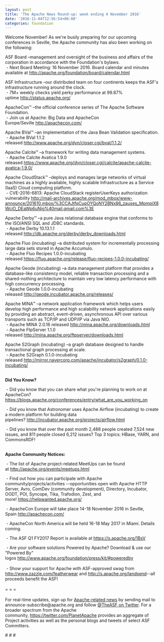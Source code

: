 ```yaml
---
layout: post
title: 'The Apache News Round-up: week ending 4 November 2016'
date: '2016-11-04T12:56:54+00:00'
categories: foundation
---
```

<p>Welcome November! As we're busily preparing for our upcoming conferences in Seville, the Apache community has also been working on the following:</p> 
  <div> 
    <p>ASF Board –management and oversight of the business and affairs of the corporation in accordance with the Foundation's bylaws.<br />&nbsp;- Next Board Meeting: 16 November 2016. Board calendar and minutes available at <a href="http://apache.org/foundation/board/calendar.html">http://apache.org/foundation/board/calendar.html</a></p> 
    <p>ASF Infrastructure –our distributed team on four continents keeps the ASF's infrastructure running around the clock.<br />&nbsp;- 7M+ weekly checks yield perky performance at 99.87% uptime&nbsp;<a href="http://status.apache.org/">http://status.apache.org/</a></p> 
  </div> 
  <div> 
    <p><a href="http://status.apache.org/"></a>ApacheCon™ –the official conference series of The Apache Software Foundation.<br />&nbsp;- Join us at Apache: Big Data and ApacheCon Europe/Seville&nbsp;<a href="http://apachecon.com/">http://apachecon.com/</a><br /></p> 
    <p>Apache BVal™ –an implementation of the Java Bean Validation specification.<br />&nbsp;- Apache BVal 1.1.2 released&nbsp;<a href="http://www.apache.org/dyn/closer.cgi/bval/1.1.2/">http://www.apache.org/dyn/closer.cgi/bval/1.1.2/</a></p> 
    <p>Apache Calcite™ –a framework for writing data management systems.<br />&nbsp;- Apache Calcite Avatica 1.9.0 released&nbsp;<a href="https://www.apache.org/dyn/closer.cgi/calcite/apache-calcite-avatica-1.9.0/">https://www.apache.org/dyn/closer.cgi/calcite/apache-calcite-avatica-1.9.0/</a></p> 
    <p>Apache CloudStack™ –deploys and manages large networks of virtual machines as a highly available, highly scalable Infrastructure as a Service (IaaS) Cloud computing platform.<br />&nbsp;- CVE-2016-6813: Apache CloudStack registerUserKeys authorization vulnerability&nbsp;<a href="http://mail-archives.apache.org/mod_mbox/www-announce/201610.mbox/%3CCAJtfqCupOYQoNY2BNx86_zauses_MpmpiX8WciO_DEaWp6uNig%40mail.gmail.com%3E">http://mail-archives.apache.org/mod_mbox/www-announce/201610.mbox/%3CCAJtfqCupOYQoNY2BNx86_zauses_MpmpiX8WciO_DEaWp6uNig%40mail.gmail.com%3E</a></p> 
    <p>Apache Derby™ –a pure Java relational database engine that conforms to the ISO/ANSI SQL and JDBC standards.<br />&nbsp;- Apache Derby 10.13.1.1 released&nbsp;<a href="http://db.apache.org/derby/derby_downloads.html">http://db.apache.org/derby/derby_downloads.html</a></p> 
    <p>Apache Fluo (incubating)&nbsp;–a distributed system for incrementally processing large data sets stored in Apache Accumulo.<br />&nbsp;- Apache Fluo Recipes 1.0.0-incubating released&nbsp;<a href="https://fluo.apache.org/release/fluo-recipes-1.0.0-incubating/">https://fluo.apache.org/release/fluo-recipes-1.0.0-incubating/</a> </p> 
    <p>Apache Geode (incubating)&nbsp;–a data management platform that provides a database-like consistency model, reliable transaction processing and a shared-nothing architecture to maintain very low latency performance with high concurrency processing.<br />&nbsp;- Apache Geode 1.0.0-incubating released&nbsp;<a href="http://geode.incubator.apache.org/releases/">http://geode.incubator.apache.org/releases/</a></p> 
    <p>Apache MINA™ –a network application framework which helps users develop high performance and high scalability network applications easily by providing an abstract, event-driven, asynchronous API over various transports such as TCP/IP and UDP/IP via Java NIO.<br />&nbsp;-&nbsp;Apache MINA 2.0.16 released&nbsp;<a href="http://mina.apache.org/downloads.html">http://mina.apache.org/downloads.html</a><br />&nbsp;- Apache FtpServer 1.1.0 released&nbsp;<a href="http://mina.apache.org/ftpserver/downloads.html">http://mina.apache.org/ftpserver/downloads.html</a></p> 
    <p>Apache S2Graph&nbsp;(incubating) –a graph database designed to handle transactional graph processing at scale.<br />&nbsp;- Apache S2Graph 0.1.0-incubating released&nbsp;<a href="http://mirror.navercorp.com/apache/incubator/s2graph/0.1.0-incubating/">http://mirror.navercorp.com/apache/incubator/s2graph/0.1.0-incubating/</a></p> 
    <p><strong><br />Did You Know?</strong></p> 
    <p><a href="http://qpid.apache.org/download.html"></a></p> 
    <p>&nbsp;- Did you know that you can share what you're planning to work on at ApacheCon? <a href="https://blogs.apache.org/conferences/entry/what_are_you_working_on">https://blogs.apache.org/conferences/entry/what_are_you_working_on</a></p> 
    <p>&nbsp;- Did you know that Astronomer uses Apache Airflow (incubating) to create a modern platform for building data pipelines?&nbsp;<a href="http://incubator.apache.org/projects/airflow.html">http://incubator.apache.org/projects/airflow.html</a></p> 
    <p>&nbsp;-&nbsp;Did you know that over the past month 2,488 people created 7,524 new issues, and 811 people closed 6,212 issues? Top 3 topics: HBase, YARN, and CommonsRDF!&nbsp;</p> 
  </div> 
  <div> 
    <p><strong><br />Apache Community Notices:</strong></p> 
  </div> 
  <div> 
    <div> 
      <p>&nbsp;- The list of Apache project-related MeetUps can be found at&nbsp;<a href="http://apache.org/events/meetups.html">http://apache.org/events/meetups.html</a></p> 
      <p>&nbsp;- Find out how you can participate with Apache community/projects/activities --opportunities open with&nbsp;Apache HTTP Server,&nbsp;Avro, ComDev (community development), Directory, Incubator, OODT, POI, Syncope, Tika, Trafodion, Zest, and more!&nbsp;<a href="https://helpwanted.apache.org/">https://helpwanted.apache.org/</a></p> 
    </div> 
    <p>&nbsp;- ApacheCon Europe will take place 14-18 November 2016 in Seville, Spain&nbsp;<a href="http://apachecon.com/">http://apachecon.com/</a></p> 
    <p>&nbsp;- ApacheCon North America will be held 16-18 May 2017 in Miami. Details coming.</p> 
    <div> 
      <p>&nbsp;- The ASF Q1 FY2017 Report is available at <a href="https://s.apache.org/1BsV">https://s.apache.org/1BsV</a></p> 
    </div> 
    <div>&nbsp;- Are your software solutions Powered by Apache? Download &amp; use our &quot;Powered By&quot; logos&nbsp;<a href="http://www.apache.org/foundation/press/kit/#poweredby">http://www.apache.org/foundation/press/kit/#poweredby</a></div> 
    <div><br /></div> 
    <div>&nbsp;- Show your support for Apache with ASF-approved swag from <a href="http://www.zazzle.com/featherwear">http://www.zazzle.com/featherwear</a> and&nbsp;<a href="http://s.apache.org/landsend">http://s.apache.org/landsend</a>--all proceeds benefit the ASF!&nbsp;</div> 
    <div><br /></div> 
    <div>= = =</div> 
    <div><br /></div> 
    <div>For real-time updates, sign up for <a href="http://apache.org/foundation/mailinglists.html#foundation-announce">Apache-related news</a> by sending mail to announce-subscribe@apache.org and follow <a href="https://twitter.com/TheASF">@TheASF on Twitter</a>. For a broader spectrum from the Apache community,&nbsp;<a href="http://s.apache.org/landsend">https://twitter.com/PlanetApache</a> provides an aggregate of Project activities as well as the personal blogs and tweets of select ASF Committers.</div> 
  </div> 
  <p># # #</p>

